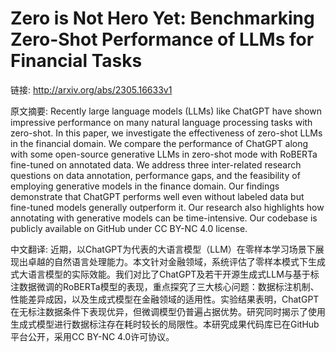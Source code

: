 # Zero is Not Hero Yet: Benchmarking Zero-Shot Performance of LLMs for Financial Tasks

链接: http://arxiv.org/abs/2305.16633v1

原文摘要:
Recently large language models (LLMs) like ChatGPT have shown impressive
performance on many natural language processing tasks with zero-shot. In this
paper, we investigate the effectiveness of zero-shot LLMs in the financial
domain. We compare the performance of ChatGPT along with some open-source
generative LLMs in zero-shot mode with RoBERTa fine-tuned on annotated data. We
address three inter-related research questions on data annotation, performance
gaps, and the feasibility of employing generative models in the finance domain.
Our findings demonstrate that ChatGPT performs well even without labeled data
but fine-tuned models generally outperform it. Our research also highlights how
annotating with generative models can be time-intensive. Our codebase is
publicly available on GitHub under CC BY-NC 4.0 license.

中文翻译:
近期，以ChatGPT为代表的大语言模型（LLM）在零样本学习场景下展现出卓越的自然语言处理能力。本文针对金融领域，系统评估了零样本模式下生成式大语言模型的实际效能。我们对比了ChatGPT及若干开源生成式LLM与基于标注数据微调的RoBERTa模型的表现，重点探究了三大核心问题：数据标注机制、性能差异成因，以及生成式模型在金融领域的适用性。实验结果表明，ChatGPT在无标注数据条件下表现优异，但微调模型仍普遍占据优势。研究同时揭示了使用生成式模型进行数据标注存在耗时较长的局限性。本研究成果代码库已在GitHub平台公开，采用CC BY-NC 4.0许可协议。

